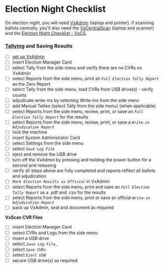 # Election Night Checklist

On election night, you will need [VxAdmin](../central-system-setup/vxadmin-hardware-setup.md) (laptop and printer). if scanning ballots centrally, you'll also need the [VxCentralScan](../vxcentralscan/vxcentralscan-hardware-setup.md) (laptop and scanner) and the [Election Night Checklist - VxCS](../vxcentralscan/election-night-checklist-vxcs.md).

### [Tallying](../election-night-guides/tally-results.md) and Saving Results

* [ ] [set up VxAdmin](../central-system-setup/vxadmin-hardware-setup.md)
* [ ] insert Election Manager Card
* [ ] select Tally from the side menu and verify there are no CVRs on VxAdmin&#x20;
* [ ] select Reports from the side menu, print an _`Full Election Tally Report`_ as the Zero Report
* [ ] select Tally from the side menu, load CVRs from USB drive(s) - verify counts
* [ ] adjudicate write-ins by selecting Write-Ins from the side menu
* [ ] add Manual Tallies (select Tally from the side menu) (when applicable)
* [ ] select Reports from the side menu, review, print, or save an _`Full Election Tally Report`_ for the results&#x20;
* [ ] select Reports from the side menu, review, print, or save a _`Write-in Adjudication Report`_
* [ ] lock the machine
* [ ] insert System Administrator Card
* [ ] select Settings from the side menu&#x20;
* [ ] select _`Save Log File`_
* [ ] eject and remove the USB drive
* [ ] turn off the VxAdmin by pressing and holding the power button for a second and releasing
* [ ] verify all steps above are fully completed and reports reflect all ballots and adjudication
* [ ] _`Mark Election Results as Official`_ in VxAdmin
* [ ] select Reports from the side menu, print and save an _`Full Election Tally Report`_ as a .pdf and .csv for the results&#x20;
* [ ] select Reports from the side menu, print or save an official _`Write-in Adjudication Report`_
* [ ] pack up VxAdmin, seal and document as required

**VxScan CVR Files**

* [ ] insert Election Manager Card
* [ ] select CVRs and Logs from the side menu
* [ ] insert a USB drive
* [ ] select_`Save Log File`_
* [ ] select _`Save CVRs`_
* [ ] select _`Eject USB`_
* [ ] secure USB drive(s) as required
